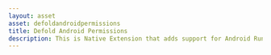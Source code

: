 ```yaml
---
layout: asset
asset: defoldandroidpermissions
title: Defold Android Permissions
description: This is Native Extension that adds support for Android Runtime Permissions
---
```


